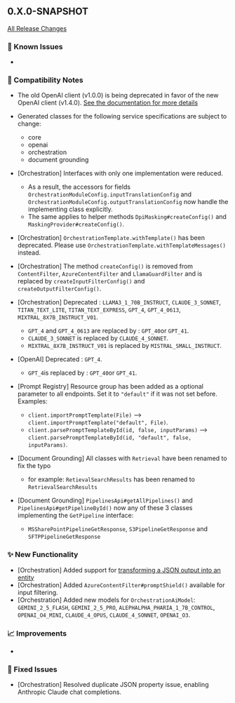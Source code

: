 ## 0.X.0-SNAPSHOT

[All Release Changes](https://github.com/SAP/ai-sdk-java/releases/)

### 🚧 Known Issues

-

### 🔧 Compatibility Notes

- The old OpenAI client (v1.0.0) is being deprecated in favor of the new OpenAI client (v1.4.0).
  [See the documentation for more details](https://sap.github.io/ai-sdk/docs/java/foundation-models/openai/chat-completion)
- Generated classes for the following service specifications are subject to change:
  - core
  - openai
  - orchestration
  - document grounding

- [Orchestration] Interfaces with only one implementation were reduced.
  - As a result, the accessors for fields `OrchestrationModuleConfig.inputTranslationConfig` and `OrchestrationModuleConfig.outputTranslationConfig` now handle the implementing class explicitly.
  - The same applies to helper methods `DpiMasking#createConfig()` and `MaskingProvider#createConfig()`.
- [Orchestration] `OrchestrationTemplate.withTemplate()` has been deprecated. Please use `OrchestrationTemplate.withTemplateMessages()` instead.
- [Orchestration] The method `createConfig()` is removed from `ContentFilter`, `AzureContentFilter` and `LlamaGuardFilter` and is replaced by `createInputFilterConfig()` and `createOutputFilterConfig()`.
- [Orchestration] Deprecated : `LLAMA3_1_70B_INSTRUCT`, `CLAUDE_3_SONNET`, `TITAN_TEXT_LITE`, `TITAN_TEXT_EXPRESS`, `GPT_4`, `GPT_4_0613`, `MIXTRAL_8X7B_INSTRUCT_V01`.
    - `GPT_4` and `GPT_4_0613` are replaced by : `GPT_40`or `GPT_41`.
    - `CLAUDE_3_SONNET` is replaced by `CLAUDE_4_SONNET`.
    - `MIXTRAL_8X7B_INSTRUCT_V01` is replaced by `MISTRAL_SMALL_INSTRUCT`.
- [OpenAI] Deprecated : `GPT_4`.
  - `GPT_4`is replaced by : `GPT_40`or `GPT_41`.

- [Prompt Registry] Resource group has been added as a optional parameter to all endpoints. Set it to `"default"` if it was not set before. Examples:
  - `client.importPromptTemplate(File)` --> `client.importPromptTemplate("default", File)`.
  - `client.parsePromptTemplateById(id, false, inputParams)` --> `client.parsePromptTemplateById(id, "default", false, inputParams)`.

- [Document Grounding] All classes with `Retrieval` have been renamed to fix the typo
  - for example: `RetievalSearchResults` has been renamed to `RetrievalSearchResults`
- [Document Grounding] `PipelinesApi#getAllPipelines()` and `PipelinesApi#getPipelineById()` now any of these 3 classes implementing the `GetPipeline` interface:
  - `MSSharePointPipelineGetResponse`, `S3PipelineGetResponse` and `SFTPPipelineGetResponse`

### ✨ New Functionality

- [Orchestration] Added support for [transforming a JSON output into an entity](https://sap.github.io/ai-sdk/docs/java/orchestration/chat-completion#json_schema)
- [Orchestration] Added `AzureContentFilter#promptShield()` available for input filtering.
- [Orchestration] Added new models for `OrchestrationAiModel`: `GEMINI_2_5_FLASH`, `GEMINI_2_5_PRO`, `ALEPHALPHA_PHARIA_1_7B_CONTROL`, `OPENAI_O4_MINI`, `CLAUDE_4_OPUS`, `CLAUDE_4_SONNET`, `OPENAI_O3`.

### 📈 Improvements

-

### 🐛 Fixed Issues

- [Orchestration] Resolved duplicate JSON property issue, enabling Anthropic Claude chat completions.
